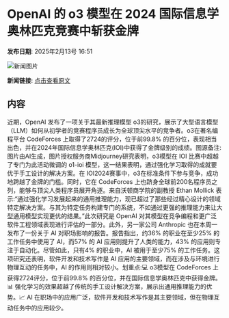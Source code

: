 # OpenAI 的 o3 模型在 2024 国际信息学奥林匹克竞赛中斩获金牌

**发布日期**: 2025年2月13号 16:51

![新闻图片](https://pic.chinaz.com/picmap/202502061719358642_0.jpg)

**新闻链接**: [点击查看原文](https://www.aibase.com/zh/news/15351)

## 内容

近期，OpenAI 发布了一项关于其最新推理模型 o3的研究，展示了大型语言模型（LLM）如何从初学者的竞赛程序员成长为全球顶尖水平的竞争者。o3在著名编程平台 CodeForces 上取得了2724的评分，位于前99.8% 的百分位，表现相当出色，并在2024年国际信息学奥林匹克(IOI)中获得了金牌级别的成绩。图源备注:图片由AI生成，图片授权服务商Midjourney研究表明，o3模型在 IOI 比赛中超越了专门为此活动微调的 o1-ioi 模型，这一结果表明，通过强化学习取得的成就要优于手工设计的解决方案。在 IOI2024赛事中，o3在标准条件下参与竞争，成功地跨越了金牌的门槛。同时，它在 CodeForces 上也跻身全球前200名程序员之列，能够与顶尖人类程序员展开角逐。来自沃顿商学院的副教授 Ethan Mollick 表示:“通过强化学习发展起来的通用推理能力，现已超过了那些经过精心设计的领域特定解决方案。与其为特定任务构建专门的系统，不如通过更强的推理能力来让大型通用模型实现更优的结果。”此次研究是 OpenAI 对其模型在竞争编程和更广泛软件工程领域表现进行评估的一部分。此外，另一家公司 Anthropic 也在本周一发布了一份关于 AI 对职场影响的报告。报告指出，约36% 的职业在至少25% 的工作任务中使用了 AI，而57% 的 AI 应用则提升了人类的能力，43% 的应用则专注于自动化。尽管如此，只有4% 的职业中，AI 被用于至少75% 的工作任务。这项研究还表明，软件开发和技术写作是 AI 应用的主要领域，而在涉及与环境进行物理互动的任务中，AI 的作用则相对较小。划重点:💻 o3模型在 CodeForces 上获得2724评分，位于前99.8% 的百分位，并在国际信息学奥林匹克中获得金牌。📊 强化学习的效果超越了传统的手工设计解决方案，展示出通用推理能力的优势。📈 AI 在职场中的应用广泛，软件开发和技术写作是其主要领域，但在物理互动任务中的应用较少。
